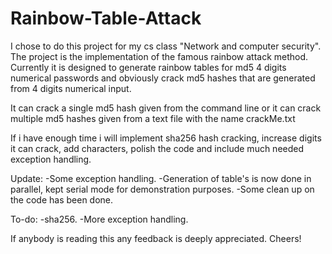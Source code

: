 # Rainbow-Table-Attack

I chose to do this project for my cs class "Network and computer security".
The project is the implementation of the famous rainbow attack method.
Currently it is designed to generate rainbow tables for md5 4 digits numerical passwords and obviously
crack md5 hashes that are generated from 4 digits numerical input.

It can crack a single md5 hash given from the command line or it can crack multiple md5 hashes given from a text file with the name crackMe.txt

If i have enough time i will implement sha256 hash cracking, increase digits it can crack, add characters, polish the code and include much needed exception handling.

Update:
-Some exception handling.
-Generation of table's is now done in parallel, kept serial mode for demonstration purposes.
-Some clean up on the code has been done.


To-do:
-sha256.
-More exception handling.


If anybody is reading this any feedback is deeply appreciated.
Cheers!
